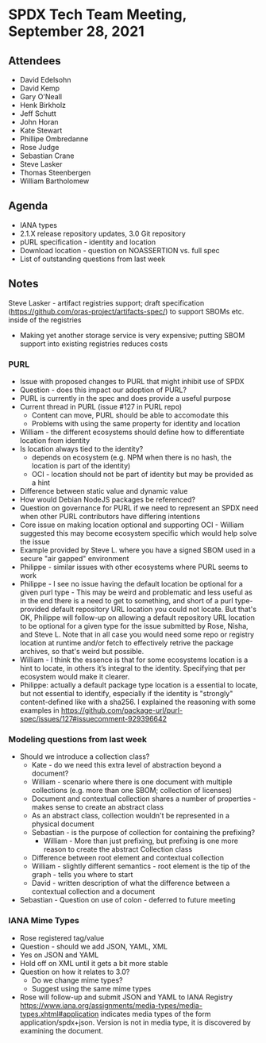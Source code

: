 # SPDX Tech Team Meeting, September 28, 2021

## Attendees

* David Edelsohn
* David Kemp
* Gary O'Neall
* Henk Birkholz
* Jeff Schutt
* John Horan
* Kate Stewart
* Phillipe Ombredanne
* Rose Judge
* Sebastian Crane
* Steve Lasker
* Thomas Steenbergen
* William Bartholomew

## Agenda

* IANA types
* 2.1.X release repository updates, 3.0 Git repository
* pURL specification - identity and location
* Download location - question on NOASSERTION vs. full spec
* List of outstanding questions from last week

## Notes

Steve Lasker - artifact registries support; draft specification (https://github.com/oras-project/artifacts-spec/) to support SBOMs etc. inside of the registries
-  Making yet another storage service is very expensive; putting SBOM support into existing registries reduces costs

### PURL
- Issue with proposed changes to PURL that might inhibit use of SPDX
- Question - does this impact our adoption of PURL?
- PURL is currently in the spec and does provide a useful purpose
- Current thread in PURL (issue #127 in PURL repo)
  - Content can move, PURL should be able to accomodate this
  - Problems with using the same property for identity and location
- William - the different ecosystems should define how to differentiate location from identity
- Is location always tied to the identity?
  - depends on ecosystem (e.g. NPM when there is no hash, the location is part of the identity)
  - OCI - location should not be part of identity but may be provided as a hint
- Difference between static value and dynamic value
- How would Debian NodeJS packages be referenced?
- Question on governance for PURL if we need to represent an SPDX need when other PURL contributors have differing intentions
- Core issue on making location optional and supporting OCI - William suggested this may become ecosystem specific which would help solve the issue
- Example provided by Steve L. where you have a signed SBOM used in a secure "air gapped" environment
- Philippe - similar issues with other ecosystems where PURL seems to work
- Philippe - I see no issue having the default location be optional for a given purl type - This may be weird and problematic and less useful as in the end there is a need to get to something, and short of a purl type-provided default repository URL location you could not locate. But that's OK, Philippe will follow-up on allowing a default repository URL location to be optional for a given type for the issue submitted by Rose, Nisha, and Steve L.
Note that in all case you would need some repo or registry location at runtime and/or fetch to effectively retrive the package archives, so that's weird but possible.
- William -  I think the essence is that for some ecosystems location is a hint to locate, in others it’s integral to the identity. Specifying that per ecosystem would make it clearer.
- Philippe: actually a default package type location is a essential to locate, but not essential to identify, especially if the identity is "strongly" content-defined like with a sha256. I explained the reasoning with some examples in https://github.com/package-url/purl-spec/issues/127#issuecomment-929396642


### Modeling questions from last week
- Should we introduce a collection class?
  - Kate - do we need this extra level of abstraction beyond a document?
  - William - scenario where there is one document with multiple collections (e.g. more than one SBOM; collection of licenses)
  - Document and contextual collection shares a number of properties - makes sense to create an abstract class
  - As an abstract class, collection wouldn't be represented in a physical document
  - Sebastian - is the purpose of collection for containing the prefixing?
    - William - More than just prefixing, but prefixing is one more reason to create the abstract Collection class
  - Difference between root element and contextual collection
  - William - slightly different semantics - root element is the tip of the graph - tells you where to start
  - David - written description of what the difference between a contextual collection and a document
- Sebastian - Question on use of colon - deferred to future meeting

### IANA Mime Types
- Rose registered tag/value
- Question - should we add JSON, YAML, XML
- Yes on JSON and YAML
- Hold off on XML until it gets a bit more stable
- Question on how it relates to 3.0?
  - Do we change mime types?
  - Suggest using the same mime types
- Rose will follow-up and submit JSON and YAML to IANA
Registry https://www.iana.org/assignments/media-types/media-types.xhtml#application indicates media types of the form application/spdx+json.  Version is not in media type, it is discovered by examining the document.
